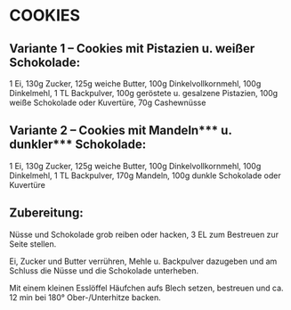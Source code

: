 # COOKIES

## Variante 1 – Cookies mit Pistazien u. weißer Schokolade:

1 Ei, 130g Zucker, 125g weiche Butter, 100g Dinkelvollkornmehl, 100g
Dinkelmehl, 1 TL Backpulver, 100g geröstete u. gesalzene Pistazien, 100g
weiße Schokolade oder Kuvertüre, 70g Cashewnüsse

## Variante 2 – Cookies mit Mandeln*** u. dunkler*** Schokolade:

1 Ei, 130g Zucker, 125g weiche Butter, 100g Dinkelvollkornmehl, 100g
Dinkelmehl, 1 TL Backpulver, 170g Mandeln, 100g dunkle Schokolade oder
Kuvertüre

## Zubereitung:

Nüsse und Schokolade grob reiben oder hacken, 3 EL zum Bestreuen zur
Seite stellen.

Ei, Zucker und Butter verrühren, Mehle u. Backpulver dazugeben und am
Schluss die Nüsse und die Schokolade unterheben.

Mit einem kleinen Esslöffel Häufchen aufs
Blech setzen, bestreuen und ca. 12 min bei 180° Ober-/Unterhitze backen.

